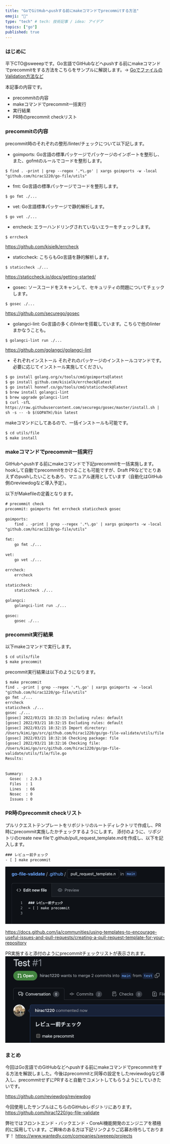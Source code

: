 ```yaml
---
title: "GoでGitHubへpushする前にmakeコマンドでprecommitする方法"
emoji: "🧹"
type: "tech" # tech: 技術記事 / idea: アイデア
topics: ["go"]
published: true
---
```



### はじめに
平下CTO@sweeepです。Go言語でGitHubなどへpushする前にmakeコマンドでprecommitをする方法をこちらをサンプルに解説します。→ [GoでファイルのValidation方法など](https://zenn.dev/hirac/articles/dc537f0786cae9)

本記事の内容です。
* precommitの内容
* makeコマンドでprecommit一括実行
* 実行結果
* PR時のprecommit checkリスト

### precommitの内容
precommit時のそれぞれの整形/linter/チェックについて以下記します。

* goimports: Go言語の標準パッケージでパッケージのインポートを整形し、また、gofmtのルールでコードを整形します。
```
$ find . -print | grep --regex '.*\.go' | xargs goimports -w -local "github.com/hirac1220/go-file/utils"
```

* fmt: Go言語の標準パッケージでコードを整形します。
```
$ go fmt ./...
```

* vet: Go言語標準パッケージで静的解析します。
```
$ go vet ./...
```

* errcheck: エラーハンドリングされていないエラーをチェックします。
```
$ errcheck
```

https://github.com/kisielk/errcheck

* staticcheck: こちらもGo言語を静的解析します。
```
$ staticcheck ./...
```

https://staticcheck.io/docs/getting-started/

* gosec: ソースコードをスキャンして、セキュリティの問題についてチェックします。
```
$ gosec ./...
```

https://github.com/securego/gosec

* golangci-lint: Go言語の多くのlinterを搭載しています。こちらで他のlinterまかなうことも。
```
$ golangci-lint run ./...
```

https://github.com/golangci/golangci-lint

* それぞれインストール
それぞれのパッケージのインストールコマンドです。必要に応じてインストール実施してください。
```
$ go install golang.org/x/tools/cmd/goimports@latest
$ go install github.com/kisielk/errcheck@latest
$ go install honnef.co/go/tools/cmd/staticcheck@latest
$ brew install golangci-lint
$ brew upgrade golangci-lint
$ curl -sfL https://raw.githubusercontent.com/securego/gosec/master/install.sh | sh -s -- -b $(GOPATH)/bin latest
```

makeコマンドにしてあるので、一括インストールも可能です。
```
$ cd utils/file
$ make install
```


### makeコマンドでprecommit一括実行
GitHubへpushする前にmakeコマンドで下記precommitを一括実施します。hookして自動でprecommitをかけることも可能ですが、Draft PRなどでとりあえずのpushしたいこともあり、マニュアル運用としています（自動化はGitHub側のreviewdogなど導入予定）。

以下がMakefileの定義となります。
```makefile:utils/file/Makefile
# precommit check
precommit: goimports fmt errcheck staticcheck gosec

goimports:
	find . -print | grep --regex '.*\.go' | xargs goimports -w -local "github.com/hirac1220/go-file/utils"

fmt:
	go fmt ./...

vet:
	go vet ./...

errcheck:
	errcheck

staticcheck:
	staticcheck ./...

golangci:
	golangci-lint run ./...

gosec:
	gosec ./...
```

### precommit実行結果

以下makeコマンドで実行します。
```
$ cd utils/file
$ make precommit
```

precommit実行結果は以下のようになります。

```
$ make precommit
find . -print | grep --regex '.*\.go' | xargs goimports -w -local "github.com/hirac1220/go-file/utils"
go fmt ./...
errcheck
staticcheck ./...
gosec ./...
[gosec] 2022/03/21 18:32:15 Including rules: default
[gosec] 2022/03/21 18:32:15 Excluding rules: default
[gosec] 2022/03/21 18:32:15 Import directory: /Users/kimi/go/src/github.com/hirac1220/go/go-file-validate/utils/file
[gosec] 2022/03/21 18:32:16 Checking package: file
[gosec] 2022/03/21 18:32:16 Checking file: /Users/kimi/go/src/github.com/hirac1220/go/go-file-validate/utils/file/file.go
Results:


Summary:
  Gosec  : 2.9.3
  Files  : 1
  Lines  : 66
  Nosec  : 0
  Issues : 0

```

### PR時のprecommit checkリスト
プルリクエストテンプレートをリポジトリのルートディレクトリで作成し、PR時にprecommit実施したかチェックするようにします。
添付のように、リポジトリのcreate new fileで.github/pull_request_template.mdを作成し、以下を記入します。

```
### レビュー前チェック
- [ ] make precommit

```

![](/images/4174823c5628b9/pr_template.png)

https://docs.github.com/ja/communities/using-templates-to-encourage-useful-issues-and-pull-requests/creating-a-pull-request-template-for-your-repository

PR実施すると添付のようにprecommitチェックリストが表示されます。
![](/images/4174823c5628b9/pr_check.png)

### まとめ
今回はGo言語でのGitHubなどへpushする前にmakeコマンドでprecommitをする方法を解説しました。今後はprecommitと同等の設定をしたreviewdogなど導入し、precommitせずにPRすると自動でコメントしてもらうようにしていきたいです。

https://github.com/reviewdog/reviewdog

今回使用したサンプルはこちらのGitHubレポジトリにあります。
https://github.com/hirac1220/go-file-validate

弊社ではフロントエンド・バックエンド・CoreAI機能開発のエンジニアを積極的に採用しています。ご興味のある方は下記リンクよりご応募お待ちしております！
https://www.wantedly.com/companies/sweeep/projects

